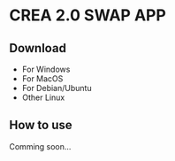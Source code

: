 # CREA 2.0 SWAP APP

## Download
 - For Windows
 - For MacOS
 - For Debian/Ubuntu
 - Other Linux

## How to use
Comming soon...
